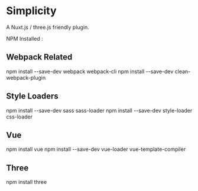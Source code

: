 # Simplicity
A Nuxt.js / three.js friendly plugin.

NPM Installed :

## Webpack Related
npm install --save-dev webpack webpack-cli
npm install --save-dev clean-webpack-plugin

## Style Loaders
npm install --save-dev sass sass-loader
npm install --save-dev style-loader css-loader

## Vue
npm install vue
npm install --save-dev vue-loader vue-template-compiler

## Three
npm install three